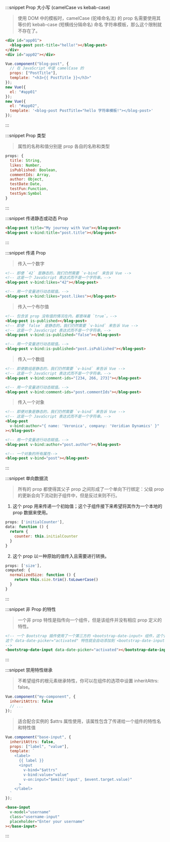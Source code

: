 :::snippet Prop 大小写 (camelCase vs kebab-case)

> 使用 DOM 中的模板时，camelCase (驼峰命名法) 的 prop 名需要使用其等价的 kebab-case (短横线分隔命名) 命名
> 字符串模板，那么这个限制就不存在了。

```html
<div id="app01">
  <blog-post post-title="hello!"></blog-post>
</div>
<div id="app02"></div>
```

```javascript
Vue.component("blog-post", {
  // 在 JavaScript 中是 camelCase 的
  props: ["PostTitle"],
  template: "<h3>{{ PostTitle }}</h3>"
});
new Vue({
  el: "#app01"
});
new Vue({
  el: "#app02",
  template: '<blog-post PostTitle="hello 字符串模板!"></blog-post>'
});
```

:::

:::snippet Prop 类型

> 属性的名称和值分别是 prop 各自的名称和类型

```javascript
props: {
  title: String,
  likes: Number,
  isPublished: Boolean,
  commentIds: Array,
  author: Object,
  testDate:Date,
  testFun:Function,
  testSym:Symbol
}
```

:::

:::snippet 传递静态或动态 Prop

```html
<blog-post title="My journey with Vue"></blog-post>
<blog-post v-bind:title="post.title"></blog-post>
```

:::

:::snippet 传递 Prop

> 传入一个数字

```html
<!-- 即便 `42` 是静态的，我们仍然需要 `v-bind` 来告诉 Vue -->
<!-- 这是一个 JavaScript 表达式而不是一个字符串。-->
<blog-post v-bind:likes="42"></blog-post>

<!-- 用一个变量进行动态赋值。-->
<blog-post v-bind:likes="post.likes"></blog-post>
```

> 传入一个布尔值

```html
<!-- 包含该 prop 没有值的情况在内，都意味着 `true`。-->
<blog-post is-published></blog-post>
<!-- 即便 `false` 是静态的，我们仍然需要 `v-bind` 来告诉 Vue -->
<!-- 这是一个 JavaScript 表达式而不是一个字符串。-->
<blog-post v-bind:is-published="false"></blog-post>

<!-- 用一个变量进行动态赋值。-->
<blog-post v-bind:is-published="post.isPublished"></blog-post>
```

> 传入一个数组

```html
<!-- 即便数组是静态的，我们仍然需要 `v-bind` 来告诉 Vue -->
<!-- 这是一个 JavaScript 表达式而不是一个字符串。-->
<blog-post v-bind:comment-ids="[234, 266, 273]"></blog-post>

<!-- 用一个变量进行动态赋值。-->
<blog-post v-bind:comment-ids="post.commentIds"></blog-post>
```

> 传入一个对象

```html
<!-- 即便对象是静态的，我们仍然需要 `v-bind` 来告诉 Vue -->
<!-- 这是一个 JavaScript 表达式而不是一个字符串。-->
<blog-post
  v-bind:author="{ name: 'Veronica', company: 'Veridian Dynamics' }"
></blog-post>

<!-- 用一个变量进行动态赋值。-->
<blog-post v-bind:author="post.author"></blog-post>

<!-- 一个对象的所有属性-->
<blog-post v-bind="post"></blog-post>
```

:::

:::snippet 单向数据流

> 所有的 prop 都使得其父子 prop 之间形成了一个单向下行绑定：父级 prop 的更新会向下流动到子组件中，但是反过来则不行。

1. 这个 prop 用来传递一个初始值；这个子组件接下来希望将其作为一个本地的 prop 数据来使用。

```javascript
props: ['initialCounter'],
data: function () {
  return {
    counter: this.initialCounter
  }
}
```

2. 这个 prop 以一种原始的值传入且需要进行转换。

```javascript
props: ['size'],
computed: {
  normalizedSize: function () {
    return this.size.trim().toLowerCase()
  }
}
```

:::

:::snippet 非 Prop 的特性

> 一个非 prop 特性是指传向一个组件，但是该组件并没有相应 prop 定义的特性。

```html
<!-- 一个 Bootstrap 插件使用了一个第三方的 <bootstrap-date-input> 组件，这个插件需要在其 <input> 上用到一个 data-date-picker 特性。我们可以将这个特性添加到你的组件实例上.
这个 data-date-picker="activated" 特性就会自动添加到 <bootstrap-date-input> 的根元素上。
-->
<bootstrap-date-input data-date-picker="activated"></bootstrap-date-input>
```

:::

:::snippet 禁用特性继承

> 不希望组件的根元素继承特性，你可以在组件的选项中设置 inheritAttrs: false。

```javascript
Vue.component("my-component", {
  inheritAttrs: false
  // ...
});
```

> 适合配合实例的 \$attrs 属性使用，该属性包含了传递给一个组件的特性名和特性值

```javascript
Vue.component("base-input", {
  inheritAttrs: false,
  props: ["label", "value"],
  template: `
    <label>
      {{ label }}
      <input
        v-bind="$attrs"
        v-bind:value="value"
        v-on:input="$emit('input', $event.target.value)"
      >
    </label>
  `
});
```

```html
<base-input
  v-model="username"
  class="username-input"
  placeholder="Enter your username"
></base-input>
```

:::
